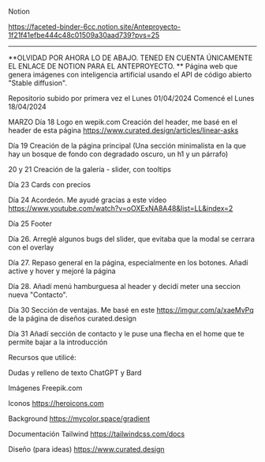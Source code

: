 Notion

https://faceted-binder-6cc.notion.site/Anteproyecto-1f21f41efbe444c48c01509a30aad739?pvs=25





-----------------------------------
**OLVIDAD POR AHORA LO DE ABAJO. TENED EN CUENTA ÚNICAMENTE EL ENLACE DE NOTION PARA EL ANTEPROYECTO.
**
Página web que genera imágenes con inteligencia artificial usando el API de código abierto "Stable diffusion".


Repositorio subido por primera vez el Lunes 01/04/2024
Comencé el Lunes 18/04/2024

MARZO
Día 18
Logo en wepik.com
Creación del header, me basé en el header de esta página https://www.curated.design/articles/linear-asks

Día 19
Creación de la página principal (Una sección minimalista en la que hay un bosque de fondo con degradado oscuro, un h1 y un párrafo)

20 y 21 
Creación de la galería - slider, con tooltips 

Día 23 
Cards con precios

Día 24
Acordeón. Me ayudé gracias a este vídeo https://www.youtube.com/watch?v=oOXExNA8A48&list=LL&index=2

Día 25 Footer

Día 26. Arreglé algunos bugs del slider, que evitaba que la modal se cerrara con el overlay

Día 27. Repaso general en la página, especialmente en los botones. Añadí active y hover y mejoré la página

Día 28. Añadí menú hamburguesa al header y decidí meter una seccion nueva "Contacto". 

Día 30
Sección de ventajas. Me basé en este https://imgur.com/a/xaeMvPq de la página de diseños curated.design

Día 31
Añadí sección de contacto y le puse una flecha en el home que te permite bajar a la introducción





Recursos que utilicé:

Dudas y relleno de texto
ChatGPT y Bard

Imágenes
Freepik.com

Iconos
https://heroicons.com

Background
https://mycolor.space/gradient

Documentación Tailwind
https://tailwindcss.com/docs

Diseño (para ideas)
https://www.curated.design



